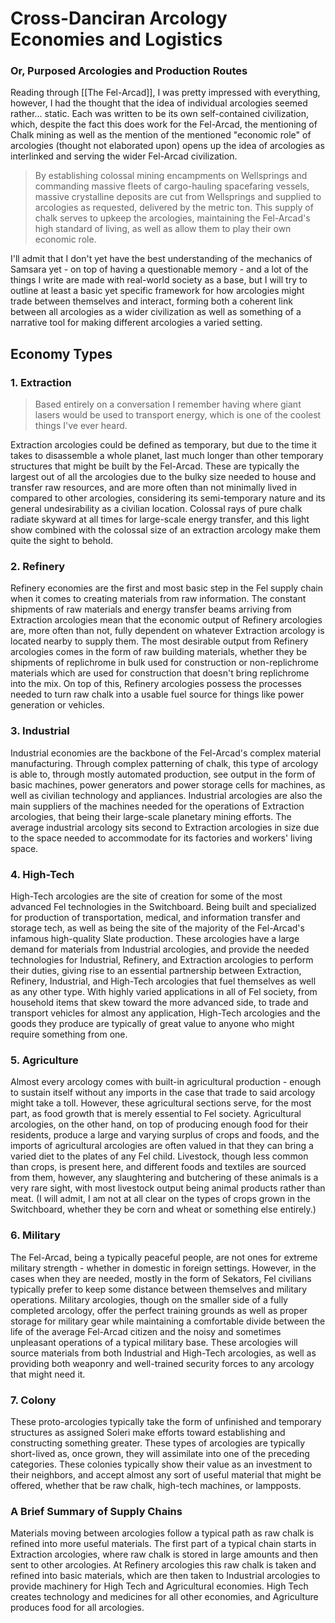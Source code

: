 # Cross-Danciran Arcology Economies and Logistics
### Or, Purposed Arcologies and Production Routes

Reading through [[The Fel-Arcad]], I was pretty impressed with everything, however, I had the thought that the idea of individual arcologies seemed rather... static. Each was written to be its own self-contained civilization, which, despite the fact this does work for the Fel-Arcad, the mentioning of Chalk mining as well as the mention of the mentioned "economic role" of arcologies (thought not elaborated upon) opens up the idea of arcologies as interlinked and serving the wider Fel-Arcad civilization.

> By establishing colossal mining encampments on Wellsprings and commanding massive fleets of cargo-hauling spacefaring vessels, massive crystalline deposits are cut from Wellsprings and supplied to arcologies as requested, delivered by the metric ton. This supply of chalk serves to upkeep the arcologies, maintaining the Fel-Arcad's high standard of living, as well as allow them to play their own economic role.

I'll admit that I don't yet have the best understanding of the mechanics of Samsara yet - on top of having a questionable memory - and a lot of the things I write are made with real-world society as a base, but I will try to outline at least a basic yet specific framework for how arcologies might trade between themselves and interact, forming both a coherent link between all arcologies as a wider civilization as well as something of a narrative tool for making different arcologies a varied setting.

## Economy Types
### 1. Extraction
> Based entirely on a conversation I remember having where giant lasers would be used to transport energy, which is one of the coolest things I've ever heard.

Extraction arcologies could be defined as temporary, but due to the time it takes to disassemble a whole planet, last much longer than other temporary structures that might be built by the Fel-Arcad. These are typically the largest out of all the arcologies due to the bulky size needed to house and transfer raw resources, and are more often than not minimally lived in compared to other arcologies, considering its semi-temporary nature and its general undesirability as a civilian location. Colossal rays of pure chalk radiate skyward at all times for large-scale energy transfer, and this light show combined with the colossal size of an extraction arcology make them quite the sight to behold.

### 2. Refinery
Refinery economies are the first and most basic step in the Fel supply chain when it comes to creating materials from raw information. The constant shipments of raw materials and energy transfer beams arriving from Extraction arcologies mean that the economic output of Refinery arcologies are, more often than not, fully dependent on whatever Extraction arcology is located nearby to supply them. The most desirable output from Refinery arcologies comes in the form of raw building materials, whether they be shipments of replichrome in bulk used for construction or non-replichrome materials which are used for construction that doesn't bring replichrome into the mix. On top of this, Refinery arcologies possess the processes needed to turn raw chalk into a usable fuel source for things like power generation or vehicles. 

### 3. Industrial
Industrial economies are the backbone of the Fel-Arcad's complex material manufacturing. Through complex patterning of chalk, this type of arcology is able to, through mostly automated production, see output in the form of basic machines, power generators and power storage cells for machines, as well as civilian technology and appliances. Industrial arcologies are also the main suppliers of the machines needed for the operations of Extraction arcologies, that being their large-scale planetary mining efforts. The average industrial arcology sits second to Extraction arcologies in size due to the space needed to accommodate for its factories and workers' living space.

### 4. High-Tech
High-Tech arcologies are the site of creation for some of the most advanced Fel technologies in the Switchboard. Being built and specialized for production of transportation, medical, and information transfer and storage tech, as well as being the site of the majority of the Fel-Arcad's infamous high-quality Slate production. These arcologies have a large demand for materials from Industrial arcologies, and provide the needed technologies for Industrial, Refinery, and Extraction arcologies to perform their duties, giving rise to an essential partnership between Extraction, Refinery, Industrial, and High-Tech arcologies that fuel themselves as well as any other type. With highly varied applications in all of Fel society, from household items that skew toward the more advanced side, to trade and transport vehicles for almost any application, High-Tech arcologies and the goods they produce are typically of great value to anyone who might require something from one.

### 5. Agriculture
Almost every arcology comes with built-in agricultural production - enough to sustain itself without any imports in the case that trade to said arcology might take a toll. However, these agricultural sections serve, for the most part, as food growth that is merely essential to Fel society. Agricultural arcologies, on the other hand, on top of producing enough food for their residents, produce a large and varying surplus of crops and foods, and the imports of agricultural arcologies are often valued in that they can bring a varied diet to the plates of any Fel child. Livestock, though less common than crops, is present here, and different foods and textiles are sourced from them, however, any slaughtering and butchering of these animals is a very rare sight, with most livestock output being animal products rather than meat. (I will admit, I am not at all clear on the types of crops grown in the Switchboard, whether they be corn and wheat or something else entirely.)

### 6. Military
The Fel-Arcad, being a typically peaceful people, are not ones for extreme military strength - whether in domestic in foreign settings. However, in the cases when they are needed, mostly in the form of Sekators, Fel civilians typically prefer to keep some distance between themselves and military operations. Military arcologies, though on the smaller side of a fully completed arcology, offer the perfect training grounds as well as proper storage for military gear while maintaining a comfortable divide between the life of the average Fel-Arcad citizen and the noisy and sometimes unpleasant operations of a typical military base. These arcologies will source materials from both Industrial and High-Tech arcologies, as well as providing both weaponry and well-trained security forces to any arcology that might need it.

### 7. Colony
These proto-arcologies typically take the form of unfinished and temporary structures as assigned Soleri make efforts toward establishing and constructing something greater. These types of arcologies are typically short-lived as, once grown, they will assimilate into one of the preceding categories. These colonies typically show their value as an investment to their neighbors, and accept almost any sort of useful material that might be offered, whether that be raw chalk, high-tech machines, or lampposts.

### A Brief Summary of Supply Chains
Materials moving between arcologies follow a typical path as raw chalk is refined into more useful materials. The first part of a typical chain starts in Extraction arcologies, where raw chalk is stored in large amounts and then sent to other arcologies. At Refinery arcologies this raw chalk is taken and refined into basic materials, which are then taken to Industrial arcologies to provide machinery for High Tech and Agricultural economies. High Tech creates technology and medicines for all other economies, and Agriculture produces food for all arcologies.

